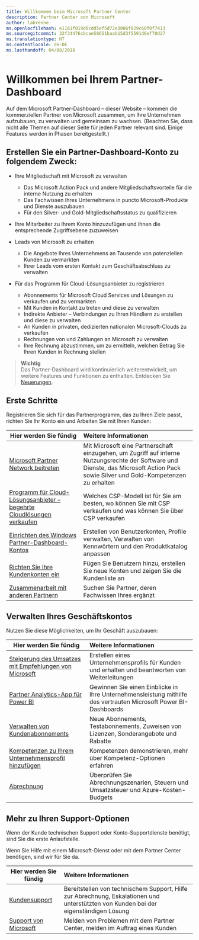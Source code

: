 ```yaml
---
title: Willkommen beim Microsoft Partner Center
description: Partner Center von Microsoft
author: labrenne
ms.openlocfilehash: e1161f019d6cdd5ef5d72e3006f029c60f0f7413
ms.sourcegitcommit: 32f34476cbcae58651baab15d3f5591d6ef70d27
ms.translationtype: HT
ms.contentlocale: de-DE
ms.lasthandoff: 04/08/2018
---
```

# <a name="welcome-to-your-partner-dashboard"></a>Willkommen bei Ihrem Partner-Dashboard

Auf dem Microsoft Partner-Dashboard – dieser Website – kommen die kommerziellen Partner von Microsoft zusammen, um Ihre Unternehmen aufzubauen, zu verwalten und gemeinsam zu wachsen. (Beachten Sie, dass nicht alle Themen auf dieser Seite für jeden Partner relevant sind. Einige Features werden in Phasen bereitgestellt.)

## <a name="create-a-partner-dashboard-account-to"></a>Erstellen Sie ein Partner-Dashboard-Konto zu folgendem Zweck:

-   Ihre Mitgliedschaft mit Microsoft zu verwalten
    -   Das Microsoft Action Pack und andere Mitgliedschaftsvorteile für die interne Nutzung zu erhalten 
    -   Das Fachwissen Ihres Unternehmens in puncto Microsoft-Produkte und Dienste auszubauen
    -   Für den Silver- und Gold-Mitgliedschaftsstatus zu qualifizieren

-   Ihre Mitarbeiter zu Ihrem Konto hinzuzufügen und ihnen die entsprechende Zugriffsebene zuzuweisen

-   Leads von Microsoft zu erhalten 
    -   Die Angebote Ihres Unternehmens an Tausende von potenziellen Kunden zu vermarkten
    -   Ihrer Leads vom ersten Kontakt zum Geschäftsabschluss zu verwalten 

-   Für das Programm für Cloud-Lösungsanbieter zu registrieren
    -   Abonnements für Microsoft Cloud Services und Lösungen zu verkaufen und zu vermarkten       
    -   Mit Kunden in Kontakt zu treten und diese zu verwalten
    -   Indirekte Anbieter – Verbindungen zu Ihren Händlern zu erstellen und diese zu verwalten    
    -   An Kunden in privaten, dedizierten nationalen Microsoft-Clouds zu verkaufen 
    -   Rechnungen von und Zahlungen an Microsoft zu verwalten
    -   Ihre Rechnung abzustimmen, um zu ermitteln, welchen Betrag Sie Ihren Kunden in Rechnung stellen
   

>**Wichtig**<br>
Das Partner-Dashboard wird kontinuierlich weiterentwickelt, um weitere Features und Funktionen zu enthalten. Entdecken Sie [Neuerungen](whats-new-in-pc.md).


## <a name="get-started"></a>Erste Schritte

Registrieren Sie sich für das Partnerprogramm, das zu Ihren Ziele passt, richten Sie Ihr Konto ein und Arbeiten Sie mit Ihren Kunden:

| **Hier werden Sie fündig**  | **Weitere Informationen**  |
|------------|:-------------|
|[Microsoft Partner Network beitreten](mpn-overview.md)|Mit Microsoft eine Partnerschaft einzugehen, um Zugriff auf interne Nutzungsrechte der Software und Dienste, das Microsoft Action Pack sowie Silver und Gold-Kompetenzen zu erhalten |
|[Programm für Cloud-Lösungsanbieter – begehrte Cloudlösungen verkaufen](csp-overview.md) | Welches CSP-Modell ist für Sie am besten, wo können Sie mit CSP verkaufen und was können Sie über CSP verkaufen |
|[Einrichten des Windows Partner-Dashboard-Kontos](partner-center-account-setup.md)|Erstellen von Benutzerkonten, Profile verwalten, Verwalten von Kennwörtern und den Produktkatalog anpassen |
|[Richten Sie Ihre Kundenkonten ein](customer-accounts.md)|Fügen Sie Benutzern hinzu, erstellen Sie neue Konten und zeigen Sie die Kundenliste an |
|[Zusammenarbeit mit anderen Partnern](work-with-other-partners.md)|Suchen Sie Partner, deren Fachwissen Ihres ergänzt |

## <a name="manage-your-reseller-business"></a>Verwalten Ihres Geschäftskontos

Nutzen Sie diese Möglichkeiten, um Ihr Geschäft auszubauen:

| **Hier werden Sie fündig**  |**Weitere Informationen**   |
|------------|:-------------|
|[Steigerung des Umsatzes mit Empfehlungen von Microsoft](referrals.md)|Erstellen eines Unternehmensprofils für Kunden und erhalten und beantworten von Weiterleitungen|
|[Partner Analytics-App für Power BI](power-bi-app-for-direct-partners.md)| Gewinnen Sie einen Einblicke in Ihre Unternehmensleistung mithilfe des vertrauten Microsoft Power BI-Dashboards|
|[Verwalten von Kundenabonnements](customer-subscriptions.md)|Neue Abonnements, Testabonnements, Zuweisen von Lizenzen, Sonderangebote und Rabatte|
|[Kompetenzen zu Ihrem Unternehmensprofil hinzufügen](learn-about-competencies.md)|Kompetenzen demonstrieren, mehr über Kompetenz-Optionen erfahren|
|[Abrechnung](billing.md)|Überprüfen Sie Abrechnungszenarien, Steuern und Umsatzsteuer und Azure-Kosten-Budgets |

## <a name="understand-your-support-options"></a>Mehr zu Ihren Support-Optionen

Wenn der Kunde technischen Support oder Konto-Supportdienste benötigt, sind Sie die erste Anlaufstelle.

Wenn Sie Hilfe mit einem Microsoft-Dienst oder mit dem Partner Center benötigen, sind wir für Sie da. 

| **Hier werden Sie fündig**  | **Weitere Informationen**  |
|------------|:-------------|
|[Kundensupport](customer-support.md)|Bereitstellen von technischem Support, Hilfe zur Abrechnung, Eskalationen und unterstützten von Kunden bei der eigenständigen Lösung|
|[Support von Microsoft](support-from-microsoft.md)|Melden von Problemen mit dem Partner Center, melden im Auftrag eines Kunden|
